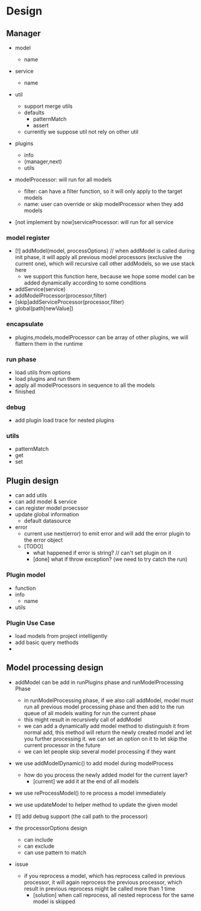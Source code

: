 # Design


## Manager
* model
    * name
* service
    * name
* util
    * support merge utils
    * defaults
        * patternMatch
        * assert
    * currently we suppose util not rely on other util 
* plugins
    * info
    * <func>(manager,next)
    * utils
* modelProcessor: will run for all models 
    * filter: can have a filter function, so it will only apply to the target models
    * name: user can override or skip modelProcessor when they add models
    
    
* [not implement by now]serviceProcessor: will run for all service


### model register
* [!] addModel(model, processOptions) // when addModel is called during init phase, it will apply all previous model processors (exclusive the current one), which will recursive call other addModels, so we use stack here
    * we support this function here, because we hope some model can be added dynamically according to some conditions
* addService(service)
* addModelProcessor(processor,filter)
* [skip]addServiceProcessor(processor,filter)
* global(path[newValue])



### encapsulate
* plugins,models,modelProcessor can be array of other plugins, we will flattern them in the runtime


### run phase
* load utils from options
* load plugins and run them
* apply all modelProcessors in sequence to all the models
* finished

### debug
* add plugin load trace for nested plugins

### utils
* patternMatch
* get
* set

## Plugin design
* can add utils
* can add model & service
* can register model proecssor
* update global information
    * default datasource
* error 
    * current use next(error) to emit error and will add the error plugin to the error object
    * [TODO] 
        * what happened if error is string? // can't set plugin on it
        * [done] what if throw exception? (we need to try catch the run)
### Plugin model
* function
* info
    * name
* utils

### Plugin Use Case
* load models from project intelligently
* add basic query methods
* 


## Model processing design
* addModel can be add in runPlugins phase and runModelProcessing Phase
    * in runModelProcessing phase, if we also call addModel, model must run all previous model processing phase and then add to the run queue of all models waiting for run the current phase
    * this might result in recursively call of addModel
    * we can add a dynamically add model method to distinguish it from normal add, this method will return the newly created model and let you further processing it. we can set an option on it to let skip the current processor in the future
    * we can let people skip several model processing if they want
    
* we use addModelDynamic() to add model during modelProcess
    * how do you process the newly added model for the current layer? 
        * [current] we add it at the end of all models 
* we use reProcessModel() to re process a model immediately
* we use updateModel to helper method to update the given model
* [!] add debug support (the call path to the processor)
* the processorOptions design
    * can include
    * can exclude
    * can use pattern to match
    
* issue
    * if you reprocess a model, which has reprocess called in previous processor, it will again reprocess the previous processor, which result in previous reprocess might be called more than 1 time
        * [solution] when call reprocess, all nested reprocess for the same model is skipped